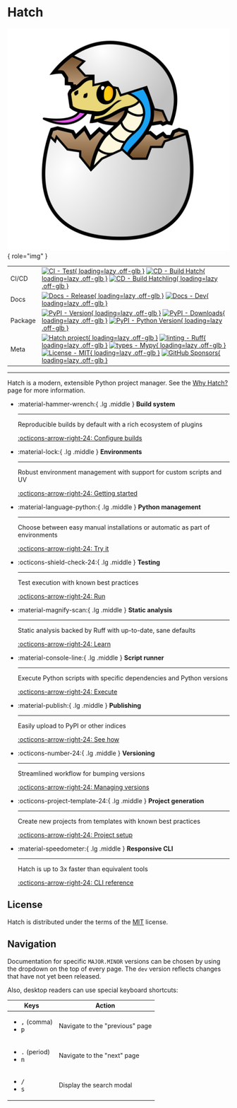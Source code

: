 # Hatch

<div class="grid" markdown>

![Hatch logo](assets/images/logo.svg){ role="img" }

| | |
| --- | --- |
| CI/CD | [![CI - Test](https://github.com/pypa/hatch/actions/workflows/test.yml/badge.svg){ loading=lazy .off-glb }](https://github.com/pypa/hatch/actions/workflows/test.yml) [![CD - Build Hatch](https://github.com/pypa/hatch/actions/workflows/build-hatch.yml/badge.svg){ loading=lazy .off-glb }](https://github.com/pypa/hatch/actions/workflows/build-hatch.yml) [![CD - Build Hatchling](https://github.com/pypa/hatch/actions/workflows/build-hatchling.yml/badge.svg){ loading=lazy .off-glb }](https://github.com/pypa/hatch/actions/workflows/build-hatchling.yml) |
| Docs | [![Docs - Release](https://github.com/pypa/hatch/actions/workflows/docs-release.yml/badge.svg){ loading=lazy .off-glb }](https://github.com/pypa/hatch/actions/workflows/docs-release.yml) [![Docs - Dev](https://github.com/pypa/hatch/actions/workflows/docs-dev.yml/badge.svg){ loading=lazy .off-glb }](https://github.com/pypa/hatch/actions/workflows/docs-dev.yml) |
| Package | [![PyPI - Version](https://img.shields.io/pypi/v/hatch.svg?logo=pypi&label=PyPI&logoColor=gold){ loading=lazy .off-glb }](https://pypi.org/project/hatch/) [![PyPI - Downloads](https://img.shields.io/pypi/dm/hatchling.svg?color=blue&label=Downloads&logo=pypi&logoColor=gold){ loading=lazy .off-glb }](https://pypi.org/project/hatch/) [![PyPI - Python Version](https://img.shields.io/pypi/pyversions/hatch.svg?logo=python&label=Python&logoColor=gold){ loading=lazy .off-glb }](https://pypi.org/project/hatch/) |
| Meta | [![Hatch project](https://img.shields.io/badge/%F0%9F%A5%9A-Hatch-4051b5.svg){ loading=lazy .off-glb }](https://github.com/pypa/hatch) [![linting - Ruff](https://img.shields.io/endpoint?url=https://raw.githubusercontent.com/astral-sh/ruff/main/assets/badge/v2.json){ loading=lazy .off-glb }](https://github.com/astral-sh/ruff) [![types - Mypy](https://img.shields.io/badge/types-Mypy-blue.svg){ loading=lazy .off-glb }](https://github.com/python/mypy) [![License - MIT](https://img.shields.io/badge/license-MIT-9400d3.svg){ loading=lazy .off-glb }](https://spdx.org/licenses/) [![GitHub Sponsors](https://img.shields.io/github/sponsors/ofek?logo=GitHub%20Sponsors&style=social){ loading=lazy .off-glb }](https://github.com/sponsors/ofek) |

</div>

-----

Hatch is a modern, extensible Python project manager. See the [Why Hatch?](why.md) page for more information.

<div class="grid cards" markdown>

-   :material-hammer-wrench:{ .lg .middle } __Build system__

    ---

    Reproducible builds by default with a rich ecosystem of plugins

    [:octicons-arrow-right-24: Configure builds](config/build.md#build-system)

-   :material-lock:{ .lg .middle } __Environments__

    ---

    Robust environment management with support for custom scripts and UV

    [:octicons-arrow-right-24: Getting started](environment.md)

-   :material-language-python:{ .lg .middle } __Python management__

    ---

    Choose between easy manual installations or automatic as part of environments

    [:octicons-arrow-right-24: Try it](cli/reference.md#hatch-python)

-   :octicons-shield-check-24:{ .lg .middle } __Testing__

    ---

    Test execution with known best practices

    [:octicons-arrow-right-24: Run](tutorials/testing/overview.md)

-   :material-magnify-scan:{ .lg .middle } __Static analysis__

    ---

    Static analysis backed by Ruff with up-to-date, sane defaults

    [:octicons-arrow-right-24: Learn](config/internal/static-analysis.md)

-   :material-console-line:{ .lg .middle } __Script runner__

    ---

    Execute Python scripts with specific dependencies and Python versions

    [:octicons-arrow-right-24: Execute](how-to/run/python-scripts.md)

-   :material-publish:{ .lg .middle } __Publishing__

    ---

    Easily upload to PyPI or other indices

    [:octicons-arrow-right-24: See how](publish.md)

-   :octicons-number-24:{ .lg .middle } __Versioning__

    ---

    Streamlined workflow for bumping versions

    [:octicons-arrow-right-24: Managing versions](version.md)

-   :octicons-project-template-24:{ .lg .middle } __Project generation__

    ---

    Create new projects from templates with known best practices

    [:octicons-arrow-right-24: Project setup](intro.md#setup)

-   :material-speedometer:{ .lg .middle } __Responsive CLI__

    ---

    Hatch is up to 3x faster than equivalent tools

    [:octicons-arrow-right-24: CLI reference](cli/about.md)

</div>

## License

Hatch is distributed under the terms of the [MIT](https://spdx.org/licenses/MIT.html) license.

## Navigation

Documentation for specific `MAJOR.MINOR` versions can be chosen by using the dropdown on the top of every page. The `dev` version reflects changes that have not yet been released.

Also, desktop readers can use special keyboard shortcuts:

| Keys | Action |
| --- | --- |
| <ul><li><kbd>,</kbd> (comma)</li><li><kbd>p</kbd></li></ul> | Navigate to the "previous" page |
| <ul><li><kbd>.</kbd> (period)</li><li><kbd>n</kbd></li></ul> | Navigate to the "next" page |
| <ul><li><kbd>/</kbd></li><li><kbd>s</kbd></li></ul> | Display the search modal |
